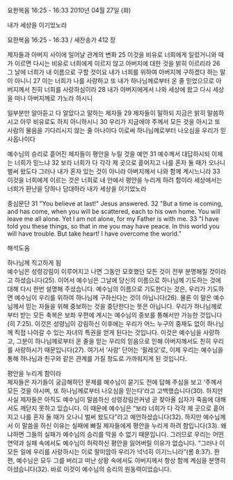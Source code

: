 요한복음 16:25 - 16:33 
2010년 04월 27일 (화)

내가 세상을 이기었노라



요한복음 16:25 - 16:33 / 새찬송가 412 장


제자들과 아버지 사이에 일어날 관계의 변화
25 이것을 비유로 너희에게 일렀거니와 때가 이르면 다시는 비유로 너희에게 이르지 않고 아버지에 대한 것을 밝히 이르리라 26 그 날에 너희가 내 이름으로 구할 것이요 내가 너희를 위하여 아버지께 구하겠다 하는 말이 아니니 27 이는 너희가 나를 사랑하고 또 내가 하나님께로부터 온 줄 믿었으므로 아버지께서 친히 너희를 사랑하심이라 28 내가 아버지에게서 나와 세상에 왔고 다시 세상을 떠나 아버지께로 가노라 하시니 

일부분만 알아듣고 다 알았다고 말하는 제자들
29 제자들이 말하되 지금은 밝히 말씀하시고 아무 비유로도 하지 아니하시니 30 우리가 지금에야 주께서 모든 것을 아시고 또 사람의 물음을 기다리시지 않는 줄 아나이다 이로써 하나님께로부터 나오심을 우리가 믿사옵나이다 

예수님의 승리로 흩어진 제자들이 평안을 누릴 것을 예언 
31 예수께서 대답하시되 이제는 너희가 믿느냐 32 보라 너희가 다 각각 제 곳으로 흩어지고 나를 혼자 둘 때가 오나니 벌써 왔도다 그러나 내가 혼자 있는 것이 아니라 아버지께서 나와 함께 계시느니라 33 이것을 너희에게 이르는 것은 너희로 내 안에서 평안을 누리게 하려 함이라 세상에서는 너희가 환난을 당하나 담대하라 내가 세상을 이기었노라

중심문단  31 "You believe at last!"  Jesus answered.  32 "But a time is coming, and has come, when you will be scattered, each to his own home.  You will leave me all alone.  Yet I am not alone, for my Father is with me.  33 "I have told you these things, so that in me you may have peace.  In this world you will have trouble.  But take heart!  I have overcome the world."

해석도움





하나님께 직고하게 됨  
예수님은 성령강림이 이루어지고 나면 그동안 모호했던 모든 것이 전부 분명해질 것이라고 하셨습니다(25). 이어서 예수님은 그날에 당신의 이름으로 하나님께 기도하는 것에 대해 다시 한번 설명해 주셨습니다. 예수님의 이름으로 기도한다는 것은, 우리가 기도하면 예수님이 우리를 위하여 하나님께 구하신다는 것이 아닙니다(26). 물론 이 말은 예수님께서 믿는 자들을 위해 중보하는 것을 중단한다는 뜻은 아닙니다. 우리가 하나님께로부터 받는 모든 축복은 보좌 우편에 계시는 예수님의 중보를 통해서만 가능한 것입니다(히 7:25). 이것은 성령님이 강림하신 이후에는 우리가 어느 누구의 중재도 없이 하나님께 직접 나아갈 수 있는 자녀의 특권을 얻게 된다는 것입니다. 이것은 예수님을 사랑하고, 그분이 하나님께로부터 온 줄을 믿는 우리의 믿음으로 인해 아버지께서도 친히 우리를 사랑하시기 때문입니다(27). 여기서 ‘사랑’ 단어는 ‘필레오’로, 이제 우리는 예수님을 통해 하나님과 친구와 같은 관계를 가질 정도로 가까워지게 된 것입니다.

평안을 누리게 함이라  
제자들은 자기들이 궁금해하던 문제를 예수님이 묻기도 전에 답해 주심을 보고 ‘주께서 모든 것을 아시며, 또 하나님께로부터 나오심을 믿는다’라고 고백했습니다(30). 하지만 사실 제자들은 아직도 예수님이 말씀하신 성령강림은커녕 곧 찾아올 십자가 죽음에 대해서도 깨닫지 못하고 있습니다. 이 때문에 예수님은 “보라 너희가 다 각각 제 곳으로 흩어지고 나를 혼자 둘 때가 오나니 벌써 왔도다”라고 예언하셨습니다(32). 하지만 예수님께서 이 말씀을 하신 이유는 실패에 빠질 제자들에게 평안을 누리게 하려 함입니다(33). 왜냐하면 그들의 실패가 예수님의 승리를 막을 수 없기 때문입니다. 그러므로 우리는 어떤 연약과 실패 속에서도 예수님이 허락하신 평안을 잃어버릴 이유가 없습니다. “그러나 이 모든 일에 우리를 사랑하시는 이로 말미암아 우리가 넉넉히 이기느니라”(롬 8:37). 한편, 예수님은 모두 그를 버리고 떠난 상황 속에서도 아버지께서 항상 함께 계심을 분명히 아셨습니다(32). 바로 이것이 예수님의 승리의 원동력이었습니다.